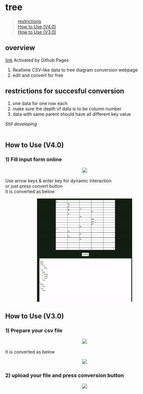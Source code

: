# tree

> [restrictions](#restrictions-for-succesful-conversion)  
> [How to Use (V4.0)](#how-to-use-v40)  
> [How to Use (V3.0)](#how-to-use-v30)

## overview
[link](https://oculi-s.github.io/tree/) Activated by Github Pages
1) Realtime CSV-like data to tree diagram conversion webpage
2) edit and convert for free

## restrictions for succesful conversion
1) one data for one row each
2) make sure the depth of data is to be column number
3) data with same parent should have all different key value

*Still developing*
<br>
<br>

## How to Use (V4.0)
### 1) Fill input form online

<div align=center>
<img src=https://user-images.githubusercontent.com/44251667/145671829-3ca3d3e6-ee19-4fa3-8a47-de5f1a55d550.png width=40%>
</div>

Use arrow keys & enter key for dynamic interaction<br>
or just press convert button<br>
It is converted as below

<div align=center>
<img src=https://github.com/oculi-s/tree/blob/master/V4.1/prev.gif width=60%>
</div>

## How to Use (V3.0)
### 1) Prepare your csv file

<div align=center>
<img src=https://user-images.githubusercontent.com/44251667/130000722-2935e79b-37f3-410b-ba5e-145ff894c6ea.png width=40%>

</div>

It is converted as below

<div align=center>
<img src=https://user-images.githubusercontent.com/44251667/130001138-a9eaca3d-f639-43d5-a517-113cf6f32df2.png width=30%>
</div>

### 2) upload your file and press conversion button

<div align=center>
<img src=https://user-images.githubusercontent.com/44251667/130000997-d228fbef-db9d-4baf-a24c-46a32d6a0476.png width=70%>
</div>
